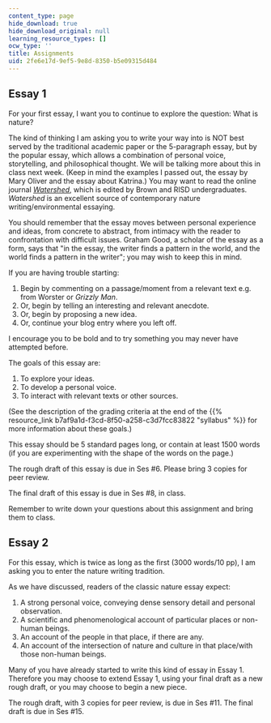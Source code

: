 ```yaml
---
content_type: page
hide_download: true
hide_download_original: null
learning_resource_types: []
ocw_type: ''
title: Assignments
uid: 2fe6e17d-9ef5-9e8d-8350-b5e09315d484
---
```


Essay 1
-------

For your first essay, I want you to continue to explore the question: What is nature?

The kind of thinking I am asking you to write your way into is NOT best served by the traditional academic paper or the 5-paragraph essay, but by the popular essay, which allows a combination of personal voice, storytelling, and philosophical thought. We will be talking more about this in class next week. (Keep in mind the examples I passed out, the essay by Mary Oliver and the essay about Katrina.) You may want to read the online journal [_Watershed_](http://issuu.com/watershed_journal/docs/western_issue_spring2010), which is edited by Brown and RISD undergraduates. _Watershed_ is an excellent source of contemporary nature writing/environmental essaying.

You should remember that the essay moves between personal experience and ideas, from concrete to abstract, from intimacy with the reader to confrontation with difficult issues. Graham Good, a scholar of the essay as a form, says that "in the essay, the writer finds a pattern in the world, and the world finds a pattern in the writer"; you may wish to keep this in mind.

If you are having trouble starting:

1.  Begin by commenting on a passage/moment from a relevant text e.g. from Worster or _Grizzly Man_.
2.  Or, begin by telling an interesting and relevant anecdote.
3.  Or, begin by proposing a new idea.
4.  Or, continue your blog entry where you left off.

I encourage you to be bold and to try something you may never have attempted before.

The goals of this essay are:

1.  To explore your ideas.
2.  To develop a personal voice.
3.  To interact with relevant texts or other sources.

(See the description of the grading criteria at the end of the {{% resource_link b7af9a1d-f3cd-8f50-a258-c3d7fcc83822 "syllabus" %}} for more information about these goals.)

This essay should be 5 standard pages long, or contain at least 1500 words (if you are experimenting with the shape of the words on the page.)

The rough draft of this essay is due in Ses #6. Please bring 3 copies for peer review.

The final draft of this essay is due in Ses #8, in class.

Remember to write down your questions about this assignment and bring them to class.

Essay 2
-------

For this essay, which is twice as long as the first (3000 words/10 pp), I am asking you to enter the nature writing tradition.

As we have discussed, readers of the classic nature essay expect:

1.  A strong personal voice, conveying dense sensory detail and personal observation.
2.  A scientific and phenomenological account of particular places or non-human beings.
3.  An account of the people in that place, if there are any.
4.  An account of the intersection of nature and culture in that place/with those non-human beings.

Many of you have already started to write this kind of essay in Essay 1. Therefore you may choose to extend Essay 1, using your final draft as a new rough draft, or you may choose to begin a new piece.

The rough draft, with 3 copies for peer review, is due in Ses #11. The final draft is due in Ses #15.